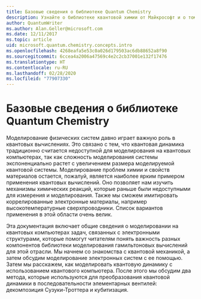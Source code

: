 ```yaml
---
title: Базовые сведения о библиотеке Quantum Chemistry
description: Узнайте о библиотеке квантовой химии от Майкрософт и о том, как с ее использованием имитировать проблемы с электронными структурами на квантовых компьютерах.
author: QuantumWriter
ms.author: Alan.Geller@microsoft.com
ms.date: 12/11/2017
ms.topic: article
uid: microsoft.quantum.chemistry.concepts.intro
ms.openlocfilehash: 4268eafa5e53c0a026d179503ac6db88652a8f90
ms.sourcegitcommit: 6ccea4a2006a47569c4e2c2cb37001e132f17476
ms.translationtype: HT
ms.contentlocale: ru-RU
ms.lasthandoff: 02/28/2020
ms.locfileid: "77907330"
---
```

# <a name="introduction-to-the-quantum-chemistry-library"></a>Базовые сведения о библиотеке Quantum Chemistry

Моделирование физических систем давно играет важную роль в квантовых вычислениях.  Это связано с тем, что квантовая динамика традиционно считается недоступной для моделирования на квантовых компьютерах, так как сложность моделирования системы экспоненциально растет с увеличением размера моделируемой квантовой системы.  Моделирование проблем химии и свойств материалов остается, пожалуй, является наиболее ярким примером применения квантовых вычислений. Оно позволяет нам изучить механизмы химических реакций, которые раньше были недоступными для измерения и моделирования.  Также мы сможем имитировать коррелированные электронные материалы, например высокотемпературные сверхпроводники. Список вариантов применения в этой области очень велик.

Эта документация включает общие сведения о моделировании на квантовых компьютерах задач, связанных с электронными структурами, которые помогут читателям понять важность разных компонентов библиотеки моделирования гамильтоновых вычислений для этой отрасли.  Мы начнем со знакомства с квантовой механикой, а затем обсудим моделирование электронных систем с ее помощью.  Затем мы расскажем, как моделировать квантовую динамику с использованием квантового компьютера.  После этого мы обсудим два метода, которые используются для преобразования квантовой динамики в последовательности элементарных вентилей: декомпозиция Сузуки-Троттера и кубитизация.
